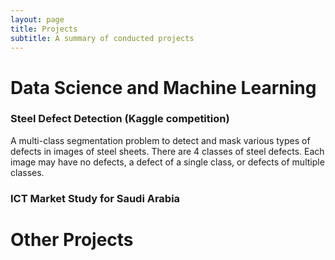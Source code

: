 ```yaml
---
layout: page
title: Projects
subtitle: A summary of conducted projects
---
```


# Data Science and Machine Learning

### Steel Defect Detection (Kaggle competition)
A multi-class segmentation problem to detect and mask various types of defects in images of steel sheets. There are 4 classes of steel defects. Each image may have no defects, a defect of a single class, or defects of multiple classes.

### ICT Market Study for Saudi Arabia 

# Other Projects 

